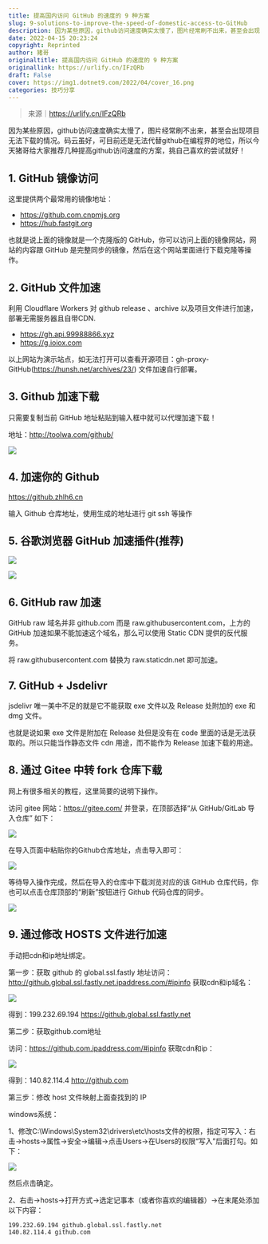 ```yaml
---
title: 提高国内访问 GitHub 的速度的 9 种方案
slug: 9-solutions-to-improve-the-speed-of-domestic-access-to-GitHub
description: 因为某些原因，github访问速度确实太慢了，图片经常刷不出来，甚至会出现项目无法下载的情况。码云虽好，可目前还是无法代替github在编程界的地位。
date: 2022-04-15 20:23:24
copyright: Reprinted
author: 猪哥
originaltitle: 提高国内访问 GitHub 的速度的 9 种方案
originallink: https://urlify.cn/IFzQRb
draft: False
cover: https://img1.dotnet9.com/2022/04/cover_16.png
categories: 技巧分享
---
```


>来源｜https://urlify.cn/IFzQRb

因为某些原因，github访问速度确实太慢了，图片经常刷不出来，甚至会出现项目无法下载的情况。码云虽好，可目前还是无法代替github在编程界的地位，所以今天猪哥给大家推荐几种提高github访问速度的方案，挑自己喜欢的尝试就好！

## 1. GitHub 镜像访问

这里提供两个最常用的镜像地址：

- https://github.com.cnpmjs.org
- https://hub.fastgit.org

也就是说上面的镜像就是一个克隆版的 GitHub，你可以访问上面的镜像网站，网站的内容跟 GitHub 是完整同步的镜像，然后在这个网站里面进行下载克隆等操作。

## 2. GitHub 文件加速

利用 Cloudflare Workers 对 github release 、archive 以及项目文件进行加速，部署无需服务器且自带CDN.

- https://gh.api.99988866.xyz
- https://g.ioiox.com

以上网站为演示站点，如无法打开可以查看开源项目：gh-proxy-GitHub(https://hunsh.net/archives/23/) 文件加速自行部署。

## 3. Github 加速下载

只需要复制当前 GitHub 地址粘贴到输入框中就可以代理加速下载！

地址：http://toolwa.com/github/

![](https://img1.dotnet9.com/2022/04/1601.png)

## 4. 加速你的 Github

https://github.zhlh6.cn

输入 Github 仓库地址，使用生成的地址进行 git ssh 等操作

## 5. 谷歌浏览器 GitHub 加速插件(推荐)

![](https://img1.dotnet9.com/2022/04/1602.png)

![](https://img1.dotnet9.com/2022/04/1603.png)

## 6. GitHub raw 加速

GitHub raw 域名并非 github.com 而是 raw.githubusercontent.com，上方的 GitHub 加速如果不能加速这个域名，那么可以使用 Static CDN 提供的反代服务。

将 raw.githubusercontent.com 替换为 raw.staticdn.net 即可加速。

## 7. GitHub + Jsdelivr

jsdelivr 唯一美中不足的就是它不能获取 exe 文件以及 Release 处附加的 exe 和 dmg 文件。

也就是说如果 exe 文件是附加在 Release 处但是没有在 code 里面的话是无法获取的。所以只能当作静态文件 cdn 用途，而不能作为 Release 加速下载的用途。

## 8. 通过 Gitee 中转 fork 仓库下载

网上有很多相关的教程，这里简要的说明下操作。

访问 gitee 网站：https://gitee.com/ 并登录，在顶部选择“从 GitHub/GitLab 导入仓库” 如下：

![](https://img1.dotnet9.com/2022/04/1604.png)

在导入页面中粘贴你的Github仓库地址，点击导入即可：

![](https://img1.dotnet9.com/2022/04/1605.png)

等待导入操作完成，然后在导入的仓库中下载浏览对应的该 GitHub 仓库代码，你也可以点击仓库顶部的“刷新”按钮进行 Github 代码仓库的同步。

![](https://img1.dotnet9.com/2022/04/1606.png)

## 9. 通过修改 HOSTS 文件进行加速

手动把cdn和ip地址绑定。

第一步：获取 github 的 global.ssl.fastly 地址访问：http://github.global.ssl.fastly.net.ipaddress.com/#ipinfo 获取cdn和ip域名：

![](https://img1.dotnet9.com/2022/04/1607.png)

得到：199.232.69.194 https://github.global.ssl.fastly.net

第二步：获取github.com地址

访问：https://github.com.ipaddress.com/#ipinfo 获取cdn和ip：

![](https://img1.dotnet9.com/2022/04/1608.png)

得到：140.82.114.4 http://github.com

第三步：修改 host 文件映射上面查找到的 IP

windows系统：

1、修改C:\Windows\System32\drivers\etc\hosts文件的权限，指定可写入：右击->hosts->属性->安全->编辑->点击Users->在Users的权限“写入”后面打勾。如下：

![](https://img1.dotnet9.com/2022/04/1609.png)

然后点击确定。

2、右击->hosts->打开方式->选定记事本（或者你喜欢的编辑器）->在末尾处添加以下内容：

```shell
199.232.69.194 github.global.ssl.fastly.net
140.82.114.4 github.com
```